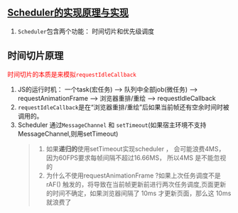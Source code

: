 ## [Scheduler的实现原理与实现](https://react.iamkasong.com/concurrent/scheduler.html)
1. `Scheduler`包含两个功能： 时间切片和优先级调度

## 时间切片原理
<font color=red>时间切片的本质是来模拟`requestIdleCallback`</font>

1. JS的运行时机： 一个task(宏任务) --> 队列中全部job(微任务) --> requestAnimationFrame --> 浏览器重排/重绘 --> requestIdleCallback
2. `requestIdleCallback`是在“浏览器重排/重绘”后如果当前帧还有空余时间时被调用的。
3. Scheduler 通过`MessageChannel` 和 `setTimeout`(如果宿主环境不支持MessageChannel,则用setTimeout)
   > 1. 如果**递归的**使用setTimeout实现scheduler ， 会可能浪费4MS， 因为60FPS要求每帧间隔不超过16.66MS， 所以4MS 是不能忽视的
   > 2. 为什么不使用requestAnimationFrame ?如果上次任务调度不是 rAF() 触发的，将导致在当前帧更新前进行两次任务调度,页面更新的时间不确定，如果浏览器间隔了 10ms 才更新页面，那么这 10ms 就浪费了